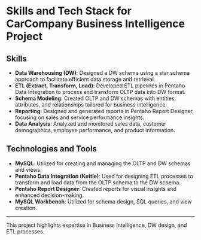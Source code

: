 # Skills and Tech Stack for CarCompany Business Intelligence Project

## Skills
- **Data Warehousing (DW)**: Designed a DW schema using a star schema approach to facilitate efficient data storage and retrieval.
- **ETL (Extract, Transform, Load)**: Developed ETL pipelines in Pentaho Data Integration to process and transform OLTP data into DW format.
- **Schema Modeling**: Created OLTP and DW schemas with entities, attributes, and relationships tailored for business intelligence.
- **Reporting**: Designed and generated reports in Pentaho Report Designer, focusing on sales and service performance insights.
- **Data Analysis**: Analyzed and monitored sales data, customer demographics, employee performance, and product information.

## Technologies and Tools
- **MySQL**: Utilized for creating and managing the OLTP and DW schemas and views.
- **Pentaho Data Integration (Kettle)**: Used for designing ETL processes to transform and load data from the OLTP schema to the DW schema.
- **Pentaho Report Designer**: Created reports for visual insights and enhanced decision-making.
- **MySQL Workbench**: Utilized for schema design, SQL queries, and view creation.

---

This project highlights expertise in Business Intelligence, DW design, and ETL processes.
